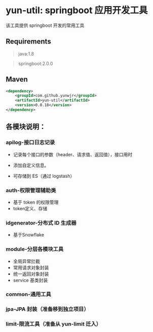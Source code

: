 # yun-util: springboot 应用开发工具

该工具提供 springboot 开发的常用工具



## Requirements

> java:1.8

> springboot:2.0.0



## Maven

```xml
<dependency>
    <groupId>com.github.yunwjr</groupId>
    <artifactId>yun-util</artifactId>
    <version>0.0.18</version>
</dependency>
```



## 各模块说明：

### apilog-接口日志记录

- 记录每个接口的参数（header、请求值、返回值），接口用时
- 添加自定义信息。

- 可存储到 ES（通过 logstash）



### auth-权限管理辅助类

- 基于 token 的权限管理
- token定义、存储

### idgenerator-分布式 ID 生成器

- 基于Snowflake

### module-分层各模块工具

- 全局异常拦截
- 常用请求对象封装
- 统一返回对象封装
- service 基类封装


### common-通用工具



### jpa-JPA 封装（准备移到独立项目）



### limit-限流工具（准备从 yun-limit 迁入）

